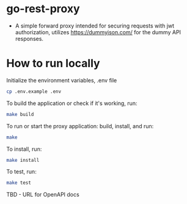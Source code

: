 # go-rest-proxy
- A simple forward proxy intended for securing requests with jwt authorization, utilizes https://dummyjson.com/ for the dummy API responses.

# How to run locally

Initialize the environment variables, .env file

```bash
cp .env.example .env
```

To build the application or check if it's working, run:

```bash
make build
```

To run or start the proxy application: build, install, and run:

```bash
make 
```

To install, run:

``` bash
make install
```

To test, run:

```bash
make test
```


TBD - URL for OpenAPI docs



